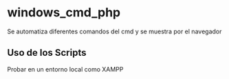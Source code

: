 # windows_cmd_php

Se automatiza diferentes comandos del cmd y se muestra por el navegador

## Uso de los Scripts

Probar en un entorno local como XAMPP

